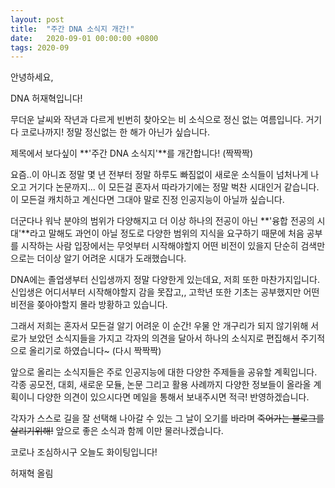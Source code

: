 ```yaml
---
layout: post
title:  "주간 DNA 소식지 개간!"
date:   2020-09-01 00:00:00 +0800
tags: 2020-09
---
```


안녕하세요, 

DNA 허재혁입니다! 

무더운 날씨와 작년과 다르게 빈번히 찾아오는 비 소식으로 정신 없는 여름입니다. 거기다 코로나까지! 정말 정신없는 한 해가 아닌가 싶습니다.

제목에서 보다싶이 **'주간 DNA 소식지'**를 개간합니다! (짝짝짝)

요즘..이 아니죠 정말 몇 년 전부터 정말 하루도 빠짐없이 새로운 소식들이 넘처나게 나오고 거기다 논문까지... 이 모든걸 혼자서 따라가기에는 정말 벅찬 시대인거 같습니다. 이 모든걸 캐치하고 계신다면 그대야 말로 진정 인공지능이 아닐까 싶습니다. 

더군다나 워낙 분야의 범위가 다양해지고 더 이상 하나의 전공이 아닌 **'융합 전공의 시대'**라고 말해도 과언이 아닐 정도로 다양한 범위의 지식을 요구하기 때문에 처음 공부를 시작하는 사람 입장에서는 무엇부터 시작해야할지 어떤 비전이 있을지 단순히 검색만으로는 더이상 알기 어려운 시대가 도래했습니다. 

DNA에는 졸업생부터 신입생까지 정말 다양한게 있는데요, 저희 또한 마찬가지입니다. 신입생은 어디서부터 시작해야할지 감을 못잡고,, 고학년 또한 기초는 공부했지만 어떤 비전을 쫒아야할지 몰라 방황하고 있습니다. 

그래서 저희는 혼자서 모든걸 알기 어려운 이 순간! 우물 안 개구리가 되지 않기위해 서로가 보았던 소식지들을 가지고 각자의 의견을 달아서 하나의 소식지로 편집해서 주기적으로 올리기로 하였습니다~ (다시 짝짝짝)

앞으로 올리는 소식지들은 주로 인공지능에 대한 다양한 주제들을 공유할 계획입니다. 각종 공모전, 대회, 새로운 모듈, 논문 그리고 활용 사례까지 다양한 정보들이 올라올 계획이니 다양한 의견이 있으시다면 메일을 통해서 보내주시면 적극! 반영하겠습니다.

각자가 스스로 길을 잘 선택해 나아갈 수 있는 그 날이 오기를 바라며 ~~죽어가는 블로그를 살리기위해!~~ 앞으로 좋은 소식과 함께 이만 물러나겠습니다. 

코로나 조심하시구 오늘도 화이팅입니다!

허재혁 올림